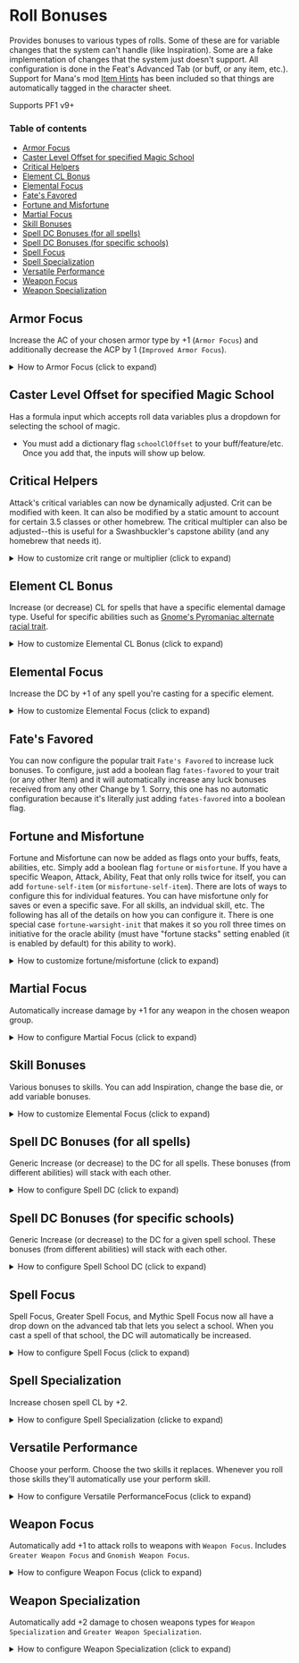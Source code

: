 # Roll Bonuses

Provides bonuses to various types of rolls. Some of these are for variable changes that the system can't handle (like Inspiration). Some are a fake implementation of changes that the system just doesn't support. All configuration is done in the Feat's Advanced Tab (or buff, or any item, etc.). Support for Mana's mod [Item Hints](https://gitlab.com/koboldworks/pf1/item-hints) has been included so that things are automatically tagged in the character sheet.

Supports PF1 v9+

### Table of contents

- [Armor Focus](#armor-focus)
- [Caster Level Offset for specified Magic School](#caster-level-offset-for-specified-magic-school)
- [Critical Helpers](#critical-helpers)
- [Element CL Bonus](#element-cl-bonus)
- [Elemental Focus](#elemental-focus)
- [Fate's Favored](#fates-favored)
- [Fortune and Misfortune](#fortune-and-misfortune)
- [Martial Focus](#martial-focus)
- [Skill Bonuses](#skill-bonuses)
- [Spell DC Bonuses (for all spells)](#spell-dc-bonuses-for-all-spells)
- [Spell DC Bonuses (for specific schools)](#spell-dc-bonuses-for-specific-schools)
- [Spell Focus](#spell-focus)
- [Spell Specialization](#spell-specialization)
- [Versatile Performance](#versatile-performance)
- [Weapon Focus](#weapon-focus)
- [Weapon Specialization](#weapon-specialization)

## Armor Focus
Increase the AC of your chosen armor type by +1 (`Armor Focus`) and additionally decrease the ACP by 1 (`Improved Armor Focus`).

<details>
  <summary>How to Armor Focus (click to expand)</summary>

  #### Armor Focus
  Adds +1 AC to hit to the chosen armor type.
  - Will automatically include the select input in the feat advanced tab if the feat is named `Weapon Focus`
    - This is configurable in the settings to account for different translations
  - The dropdown will be added automatically if you add a dictionary flag `armor-focus` to the feat (or any other Item)
  - The choices are auto populated based on what Armor belong to the actor
    - The Armor must have its `Equipment Base Types` filled out (this is new in PF1 v9)
    - If you know exactly what base type you're looking for, you can fill it into the dictionary flag value directly

  #### Improved Armor Focus
  Reduced ACP by 1 for the chosen armor type
  - Will automatically include the select input in the feat advanced tab if the feat name includes both `Armor Focus` and `Improved`
    - This is configurable in the settings to account for different translations
  - The dropdown will be added automatically if you add a dictionary flag `improved-armor-focus` to the feat (or any other Item)
    - The choices will be based off of any other `Armor Focus` feats you already have configured.
  
</details>

## Caster Level Offset for specified Magic School
Has a formula input which accepts roll data variables plus a dropdown for selecting the school of magic.
- You must add a dictionary flag `schoolClOffset` to your buff/feature/etc. Once you add that, the inputs will show up below.

## Critical Helpers
Attack's critical variables can now be dynamically adjusted. Crit can be modified with keen. It can also be modified by a static amount to account for certain 3.5 classes or other homebrew. The critical multipler can also be adjusted--this is useful for a Swashbuckler's capstone ability (and any homebrew that needs it).

<details>
  <summary>How to customize crit range or multiplier (click to expand)</summary>

  ### Keen - boolean flag
  * `keen-self`
    * place this flag on an attack/weapon/item/spell/etc. Any action for this Item will have its crit range doubled.
  * `keen-all`
    * place this flag on anything in your character to double the crit range of any action
  * `keen_<id>`
    * e.g. `keen_7hAXCo6sYfpIqeli`
    * Place this flag on anything, then when you use either the Item or Action associated with the id, it will be keen
    * This is useful for when you have a temporary buff that grants a specific weapon Keen

  ### Crit target modifications (dictionary flag)
  Positive numbers are good, so having a `3` will mean your "crits only on a 20" weapon will now crit on "17 or higher"
  * `crit-offset-self`
  * `crit-offset-all`
  * `crit-offset_<id>`
    * e.g. `crit-offset_7hAXCo6sYfpIqeli`
    * individual descriptions same as keen described above
    * The value of the dictionary flags can be either a number or a formula
    * if something is effect by both crit-offset and keen, then keen is applied first before an extra crit-offset is applied

  ### Crit multipliers (dictionary flag)
  * `crit-mult-offset-self`
  * `crit-mult-offset-all`
  * `crit-mult-offset_<id>`
    * e.g. `crit-mult-offset_7hAXCo6sYfpIqeli`
    * individual descriptions same as keen described above
    * The value of the dictionary flags can be either a number or a formula

</details>

## Element CL Bonus
Increase (or decrease) CL for spells that have a specific elemental damage type. Useful for specific abilities such as [Gnome's Pyromaniac alternate racial trait](https://www.aonprd.com/RacesDisplay.aspx?ItemName=Gnome#:~:text=and%20illusion%20resistance.-,Pyromaniac,-Source%20Advanced%20Race).

<details>
  <summary>How to customize Elemental CL Bonus (click to expand)</summary>

  - Follows the same basic setup as [Elemental Focus](#elemental-focus) but also includes a formula field.
  - The inputs will appear automatically after adding the `elemental-cl` dictionary key
    - The accepted values are `acid`, `cold`, `electric`, or `fire`.
  - The damage for the spell you're casting must be configured using one of the system's predefined types.

</details>

## Elemental Focus
Increase the DC by +1 of any spell you're casting for a specific element.

<details>
  <summary>How to customize Elemental Focus (click to expand)</summary>

  - Follows the same basic setup as [Spell Focus](#spell-focus).
  - You can manually configure it by setting a flag on the feat with a key of `elementalFocus`, `greaterElementalFocus`, or `mythicElementalFocus` and the mod will automatically add the inputs for you below the dictionary flags section.
  - The accepted values are `acid`, `cold`, `electric`, or `fire`.
  - The damage for the spell you're casting must be configured using one of the system's predefined types.

</details>

## Fate's Favored
You can now configure the popular trait `Fate's Favored` to increase luck bonuses. To configure, just add a boolean flag `fates-favored` to your trait (or any other Item) and it will automatically increase any luck bonuses received from any other Change by 1. Sorry, this one has no automatic configuration because it's literally just adding `fates-favored` into a boolean flag.

## Fortune and Misfortune

Fortune and Misfortune can now be added as flags onto your buffs, feats, abilities, etc. Simply add a boolean flag `fortune` or `misfortune`. If you have a specific Weapon, Attack, Ability, Feat that only rolls twice for itself, you can add `fortune-self-item` (or `misfortune-self-item`).  There are lots of ways to configure this for individual features. You can have misfortune only for saves or even a specific save. For all skills, an indvidual skill, etc. The following has all of the details on how you can configure it. There is one special case `fortune-warsight-init` that makes it so you roll three times on initiative for the oracle ability (must have "fortune stacks" setting enabled (it is enabled by default) for this ability to work).

<details>
  <summary>How to customize fortune/misfortune (click to expand)</summary>

  ![image](https://github.com/dmrickey/ckl-foundry-modules/assets/3664822/66d2135b-27e4-44de-8098-f6a5ed4572df)

  For brevity, I'll only list `fortune-`, but everything also applies to `misfortune-`.

  ### Everything
  * `fortune`
  * `misfortune`
    * all of these are boolean flags

  ### Only for the Item that has the flag
  * `fortune-self-item`

  ### Ability Checks
  * `fortune-ability`
    * You can fortune a specific ability by appending its 3-letter abbreviation `fortune_ability_xxx`
    * e.g. `fortune-ability_str`

  ### Attacks
  * `fortune-attack`
    * `fortune-attack_melee` 
    * `fortune-attack_ranged`
  * attacks also use bab
  * if the action is configured as a Melee/Ranged Combat Maneuver, it will also use cmb

  ### Base Attack Bonus
  * `fortune-bab`

  ### Caster Level Checks
  * `fortune-cl`
    * `fortune-cl_primary`
    * `fortune-cl_secondary`
    * `fortune-cl_tertiary`
    * `fortune-cl_spelllike`
    * can also use the class configured for the spell book e.g. `fortune-cl_druid`

  ### Combat Maneuver Checks
  * `fortune-cmb`
    * `fortune-cmb_melee`
    * `fortune-cmb_ranged`
      * melee/ranged only work for Actions configured as melee/ranged CMB, not for when rolling "CMB" directly off the character sheet because there's no way to tell if  that's for melee or one of the few ranged options
  * cmb also use bab

  ### Concentration Checks
  * `fortune-concentration`
    * `fortune-concentration_primary`
    * `fortune-concentration_secondary`
    * `fortune-concentration_tertiary`
    * `fortune-concentration_spelllike`
    * can also use the class configured for the spell book e.g. `fortune-concentration_druid`

  ### Initiative Checks
  * `fortune-init`
  * `fortune-warsight-init`
    * special oracle ability that allows choosing one of the three dice (I have no way let you choose a lower dice, it picks the highest, you can delay if you want)
    * must have the setting "fortune stacks" enabled (GM setting for the mod, this is enabled by default)

  ### Saving Throws
  * `fortune-save`
    * `fortune-save_fort`
    * `fortune-save_ref`
    * `fortune-save_will`

  ### Skill Checks
  * `fortune-skill`
    * You can fortune a specific ability by appending its 3-letter abbreviation `fortune_skill_xxx`
      * e.g. `fortune-skill_ken`
    * It will work with perform/craft/profession subskills
      * e.g. `fortune-skill_crf.subSkills.crf1`
    * It will work with custom skills
      * e.g. `fortune-skill_theIdYouPutInTheSkillInput`
      * e.g. `fortune-skill_newSkill2`

</details>

## Martial Focus
Automatically increase damage by +1 for any weapon in the chosen weapon group.

<details>
  <summary>How to configure Martial Focus (click to expand)</summary>

  - Will automatically include the select input in the feat advanced tab if the feat is named `Martial Focus`
    - This is configurable in the settings to account for different translations
  - The dropdown will be added automatically if you add a dictionary flag `martial-focus` to the feat (or any other Item)
  - The choices are auto populated based on what Attacks and Weapons belong to the actor
    - The Attacks/Weapons must have their `Weapon Groups` filled out (this is new in PF1 v9)
  - It will also include any custom weapon groups found on any attack or weapon within the actor's inventory.

</details>

## Skill Bonuses
Various bonuses to skills. You can add Inspiration, change the base die, or add variable bonuses.

<details>
  <summary>How to customize Elemental Focus (click to expand)</summary>

  ![image](https://user-images.githubusercontent.com/3664822/183241183-9f899996-6f2a-455a-a711-054039365d31.png)

  On the skills tab in the top right is a button for modifying your base inspiration die. It defaults to `1d6[Inspiration]`, it's modifiable here because investigators get the option of changing it to a d8 later, or even rolling twice and taking the higher.

  To the right of each skill there's now a cog you can click that will open a menu:

  - Override the base die (only thing I know of that does this is the `Empathy` investigator talent that let's them roll twice and keep the higher, but there could be something else out there, or any homebrew rules)
  - Bonus is for any other permanent bonuses you have that need a die roll
  - the checkbox reads the global skill config inspiration value

  If you have static bonuses, use the built in change system -- this is only necessary to cover a limitation in that you can't have changes based on die rolls -- they're cachced when the buff is turned on. So if you have a 1d6 in a change, and turn the buff on, then it rolls immediately when you turn the buff on and keeps that specific value until the buff is toggled later.

</details>

## Spell DC Bonuses (for all spells)
Generic Increase (or decrease) to the DC for all spells. These bonuses (from different abilities) will stack with each other.

<details>
  <summary>How to configure Spell DC (click to expand)</summary>

  - Add the `genericSpellDC` dictionary flag for the inputs to show up automatically
  - Input a bonus formula
  - Because of a bug in pf1 0.82.5, the save button on the chat card will show the correct DC, but the info note at the bottom of the chat card will your base DC -- this is the same bug that happens if you use a conditional modifier to increase an individual spell's DC.

</details>

## Spell DC Bonuses (for specific schools)
Generic Increase (or decrease) to the DC for a given spell school. These bonuses (from different abilities) will stack with each other.

<details>
  <summary>How to configure Spell School DC (click to expand)</summary>

  - Add the `school-dc` dictionary flag for the inputs to show up automatically
  - Input a bonus formula and select a spell school
  - Because of a bug in pf1 0.82.5, the save button on the chat card will show the correct DC, but the info note at the bottom of the chat card will your base DC -- this is the same bug that happens if you use a conditional modifier to increase an individual spell's DC.

</details>

## Spell Focus

Spell Focus, Greater Spell Focus, and Mythic Spell Focus now all have a drop down on the advanced tab that lets you select a school. When you cast a spell of that school, the DC will automatically be increased.

<details>
  <summary>How to configure Spell Focus (click to expand)</summary>

  - The feat name has to match the mod configuration (already set up to match the expected English feat names) _*or*_ if it's one of those two feats added to your character sheet from the compendium (it doesn't matter if it's been renamed if it was added from a compendium).
    - If the drop down doesn't show up because the name does not exactly match, or some other reason, you can still add a dictionary flag with the name `spellFocus`/`greaterSpellFocus` and the mod will automatically add the inputs for you below the dictionary flags section.
    - Also handles Mythic Spell Focus, if the auto-dropdown doesn't show up, you can add the flag `mythicSpellFocus` following the same rules outline above
  - Greater and Mythic options in the dropdown are limited by choices you've made for spell focus. If you want to get around that dropdown limitation, the flag can be manually added per above.
  - Because of a bug in pf1 0.82.5, the save button on the chat card will show the correct DC, but the info note at the bottom of the chat card will your base DC -- this is the same bug that happens if you use a conditional modifier to increase an individual spell's DC.

  ![image](https://user-images.githubusercontent.com/3664822/216522228-0968c234-3b89-47c0-b0e9-addf9accad34.png)

</details>

## Spell Specialization
Increase chosen spell CL by +2.

<details>
  <summary>How to configure Spell Specialization (clicke to expand)</summary>

  - The input will automatically be added for any ability named `Spell Specialization` (configurable in the mod settings)
  - You can manually add the `spell-specialization` dictionary flag for the input to show up
  - Only spells in your actor's spellbooks will be available as choices
    - if you want a different spell that your actor doesn't have, you can manually type the spell `tag` in as the value of the dictionary flag
  - The spell's `tag` is the key. If you have multiple versions of the same spell in your spellbook and want this to work with all of them, then they all need to have the same `tag`. By default the `tag` is based on the Spell's name. You can customize the `tag` in the Spell's details.
    - e.g. If your chosen spell if `Fireball` then its tag is `fireball`. If you have duplicate copy of Fireball in your spellbook called `Maximize Fireball`, then by default its tag will be `maximizeFireball`. You will need to customize maximize's tag to match the base spell. Otherwise spell focus will see these as two uniquely separate spells because their tags are different.

</details>

## Versatile Performance
Choose your perform. Choose the two skills it replaces. Whenever you roll those skills they'll automatically use your perform skill.

<details>
  <summary>How to configure Versatile PerformanceFocus (click to expand)</summary>

  - The input will automatically be added for any ability named `Versatile Performance`
    - This is configurable in the settings for different translations
    - If it doesn't show up (or you want to use this on a different ability), you can add the dictionary flag `versatile-performance` and the inputs will automatically be added
  - To configure
    - choose the perform skill you want to use in the first input
    - choose the two skills in the next two inputs
  - This adds a music note icon in the skills list next to the skills that are replaced
    - You can click on the music note to disable the "perform override" and roll the skill normally. Clicking again resumes the versatile performance functionality.

![image](https://github.com/dmrickey/fvtt-ckl-roll-bonuses/assets/3664822/d6ad8b53-6d02-45b3-88b5-504678a0d563)
![image](https://github.com/dmrickey/fvtt-ckl-roll-bonuses/assets/3664822/3e1b7e9f-8a59-4c35-8219-12478445d598)

</details>

## Weapon Focus
Automatically add +1 to attack rolls to weapons with `Weapon Focus`. Includes `Greater Weapon Focus` and `Gnomish Weapon Focus`.

<details>
  <summary>How to configure Weapon Focus (click to expand)</summary>

  #### Weapon Focus
  Adds +1 to hit to the chosen weapon types.
  - Will automatically include the select input in the feat advanced tab if the feat is named `Weapon Focus`
    - This is configurable in the settings to account for different translations
  - The dropdown will be added automatically if you add a dictionary flag `weapon-focus` to the feat (or any other Item)
  - The choices are auto populated based on what Attacks and Weapons belong to the actor
    - The Attacks/Weapons must have their `Equipment Base Types` filled out (this is new in PF1 v9)
    - If you know exactly what base type you're looking for, you can fill it into the dictionary flag value directly

  #### Greater Weapon Focus
  Adds a second +1 on top of `Weapon Focus`
  - Will automatically include the select input in the feat advanced tab if the feat name includes both `Weapon Focus` and `Greater`
    - This is configurable in the settings to account for different translations
  - The dropdown will be added automatically if you add a dictionary flag `greater-weapon-focus` to the feat (or any other Item)
    - The choices will be based off of any other `Weapon Focus` feats you already have configured.

  #### Racial Weapon Focus
  Adds +1 to hit to racial weapons - those weapons must have appropriate racial tags.
  - Will Automatically include the select input in the feat advanced tab if the feat is named `Gnome Weapon Focus` (only official racial weapon feat)
    - This is configurable in the settings if you want to homebrew a different race
    - detection for this is kind of messy and it usually also detects it as `Weapon Focus` too. Just delete the weapon focus dictionary flag and it will behave itself once it's already configured for racial weapon focus.
  - The dropdown will be added automatically if you add the dicationary flag `racial-weapon-focus`
  - You must type in one of the `tags` that exists on racial weapons. The chosen race must exist on weapons and attacks for this feat to automatically add +1 to attack rolls.

</details>

## Weapon Specialization
Automatically add +2 damage to chosen weapons types for `Weapon Specialization` and `Greater Weapon Specialization`.

<details>
  <summary>How to configure Weapon Specialization (click to expand)</summary>

  #### Weapon Specialization
  Adds +2 damage to the chosen weapon types.
  - Will automatically include the select input in the feat advanced tab if the feat is named `Weapon Specialization`
    - This is configurable in the settings to account for different translations
  - The dropdown will be added automatically if you add a dictionary flag `weapon-specialization` to the feat (or any other Item)
  - The choices are auto populated based on all of your configured [Weapon Focus](#weapon-focus) feats

  #### Weapon Specialization
  Adds an extra +2 damage to the chosen weapon types.
  - Will automatically include the select input in the feat advanced tab if the feat name includes both `Weapon Specialization` and `Greater`
    - This is configurable in the settings to account for different translations
  - The dropdown will be added automatically if you add a dictionary flag `greater-weapon-specialization` to the feat (or any other Item)
  - The choices are auto populated based on all of your configured `Weapon Specialization` and [Greater Weapon Focus](#weapon-focus) feats

</details>

